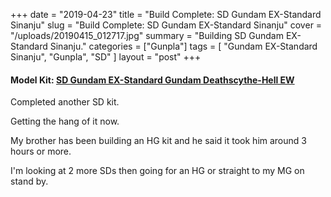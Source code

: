 +++
date = "2019-04-23"
title = "Build Complete: SD Gundam EX-Standard Sinanju"
slug = "Build Complete: SD Gundam EX-Standard Sinanju"
cover = "/uploads/20190415_012717.jpg"
summary = "Building SD Gundam EX-Standard Sinanju."
categories = ["Gunpla"]
tags = [
  "Gundam EX-Standard Sinanju",
  "Gunpla",
  "SD"
]
layout = "post"
+++

#### Model Kit: [SD Gundam EX-Standard Gundam Deathscythe-Hell EW](#)

Completed another SD kit.

Getting the hang of it now.

My brother has been building an HG kit and he said it took him around 3 hours or more.

I'm looking at 2 more SDs then going for an HG or straight to my MG on stand by.
